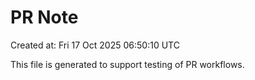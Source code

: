 # PR Note

Created at: Fri 17 Oct 2025 06:50:10 UTC

This file is generated to support testing of PR workflows.
